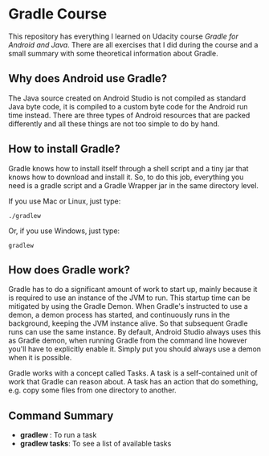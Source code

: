 # Gradle Course

This repository has everything I learned on Udacity course *Gradle for Android and Java*. There are all exercises that I did during the course and a small summary with some theoretical information about Gradle.

## Why does Android use Gradle?

The Java source created on Android Studio is not compiled as standard Java byte code, it is compiled to a custom byte code for the Android run time instead. There are three types of Android resources that are packed differently and all these things are not too simple to do by hand.

## How to install Gradle?

Gradle knows how to install itself through a shell script and a tiny jar that knows how to download and install it. So, to do this job, everything you need is a gradle script and a Gradle Wrapper jar in the same directory level.

If you use Mac or Linux, just type:
```shell
./gradlew
```

Or, if you use Windows, just type:
```shell
gradlew
```

## How does Gradle work?

Gradle has to do a significant amount of work to start up, mainly because it is required to use an instance of the JVM to run. This startup time can be mitigated by using the Gradle Demon. When Gradle's instructed to use a demon, a demon process has started, and continuously runs in the background, keeping the JVM instance alive. So that subsequent Gradle runs can use the same instance. By default, Android Studio always uses this as Gradle demon, when running Gradle from the command line however you'll have to explicitly enable it. Simply put you should always use a demon when it is possible.

Gradle works with a concept called Tasks. A task is a self-contained unit of work that Gradle can reason about. A task has an action that do something, e.g. copy some files from one directory to another.

## Command Summary

- **gradlew <task>**: To run a task
- **gradlew tasks**: To see a list of available tasks
